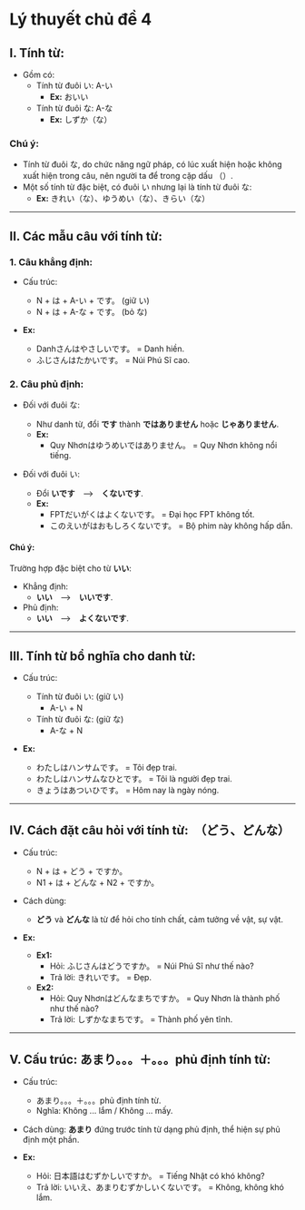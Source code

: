 # Lý thuyết chủ đề 4

## I. Tính từ:
- Gồm có:
  - Tính từ đuôi い: A-い
    - __Ex:__ おいい
  - Tính từ đuôi な: A-な
    - __Ex:__ しずか（な）

### Chú ý:
- Tính từ đuôi な, do chức năng ngữ pháp, có lúc xuất hiện hoặc không xuất hiện trong câu, nên người ta để trong cặp dấu （）.
- Một số tính từ đặc biệt, có đuôi い nhưng lại là tính từ đuôi な:
  - __Ex:__ きれい（な）、ゆうめい（な）、きらい（な）

---

## II. Các mẫu câu với tính từ:

### 1. Câu khẳng định:
- Cấu trúc:
  - N + は + A-い + です。 (giữ い)
  - N + は + A-な + です。 (bỏ な)

- __Ex:__
  - Danhさんはやさしいです。 = Danh hiền.
  - ふじさんはたかいです。 = Núi Phú Sĩ cao.

### 2. Câu phủ định:
- Đối với đuôi な:
  - Như danh từ, đổi __です__ thành __ではありません__ hoặc __じゃありません__.
  - __Ex:__
    - Quy Nhơnはゆうめいではありません。 = Quy Nhơn không nổi tiếng.

- Đối với đuôi い:
  - Đổi __いです__　-->　__くないです__.
  - __Ex:__
    - FPTだいがくはよくないです。 = Đại học FPT không tốt.
    - このえいがはおもしろくないです。 = Bộ phim này không hấp dẫn.
  
#### Chú ý:
Trường hợp đặc biệt cho từ __いい__:
- Khẳng định:
  - __いい__　-->　__いいです__.
- Phủ định:
  - __いい__　-->　__よくないです__.

---

## III. Tính từ bổ nghĩa cho danh từ:
- Cấu trúc:
  - Tính từ đuôi い: (giữ い)
    - A-い + N
  - Tính từ đuôi な: (giữ な)
    - A-な + N

- __Ex:__
  - わたしはハンサムです。 = Tôi đẹp trai.
  - わたしはハンサムなひとです。 = Tôi là người đẹp trai.
  - きょうはあついひです。 = Hôm nay là ngày nóng.

---

## IV. Cách đặt câu hỏi với tính từ:　（どう、どんな）
- Cấu trúc:
  - N + は + どう + ですか。
  - N1 + は + どんな + N2 + ですか。

- Cách dùng:
  - __どう__ và __どんな__ là từ để hỏi cho tính chất, cảm tưởng về vật, sự vật.

- __Ex:__
  - __Ex1:__
    - Hỏi: ふじさんはどうですか。 = Núi Phú Sĩ như thế nào?
    - Trả lời: きれいです。 = Đẹp.
  - __Ex2:__
    - Hỏi: Quy Nhơnはどんなまちですか。 = Quy Nhơn là thành phố như thế nào?
    - Trả lời: しずかなまちです。 = Thành phố yên tĩnh.

---

## V. Cấu trúc: あまり。。。＋。。。phủ định tính từ:
- Cấu trúc:
  - あまり。。。＋。。。phủ định tính từ.
  - Nghĩa: Không ... lắm / Không ... mấy.

- Cách dùng: __あまり__ đứng trước tính từ dạng phủ định, thể hiện sự phủ định một phần.

- __Ex:__
  - Hỏi: 日本語はむずかしいですか。 = Tiếng Nhật có khó không?
  - Trả lời: いいえ、あまりむずかしいくないです。 = Không, không khó lắm.